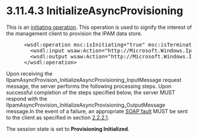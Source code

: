 <html dir="LTR" xmlns:mshelp="http://msdn.microsoft.com/mshelp" xmlns:ddue="http://ddue.schemas.microsoft.com/authoring/2003/5" xmlns:xlink="http://www.w3.org/1999/xlink" xmlns:tool="http://www.microsoft.com/tooltip">
 <body>
 <div id="header">
 <h1 class="heading">3.11.4.3 InitializeAsyncProvisioning</h1>
 </div>
 <div id="mainSection">
 <div id="mainBody">
 <div id="allHistory" class="saveHistory"></div>
 <div id="sectionSection0" class="section" name="collapseableSection">
 

<p>This is an <a href="21b4a631-8f28-420f-822f-c5f879d5046e.md#gt_6e4399bc-403f-4904-a7b6-e2750f9a3a74">initiating
operation</a>. This operation is used to signify the interest of the management
client to provision the IPAM data store. </p>

<dl>
<dd>
<div><pre> &lt;wsdl:operation msc:isInitiating=&quot;true&quot; msc:isTerminating=&quot;false&quot; name=&quot;InitializeAsyncProvisioning&quot;&gt;
   &lt;wsdl:input wsaw:Action=&quot;http://Microsoft.Windows.Ipam/IIpamAsyncProvision/InitializeAsyncProvisioning&quot; message=&quot;ipam:IIpamAsyncProvision_InitializeAsyncProvisioning_InputMessage&quot; /&gt;
   &lt;wsdl:output wsaw:Action=&quot;http://Microsoft.Windows.Ipam/IIpamAsyncProvision/InitializeAsyncProvisioningResponse&quot; message=&quot;ipam:IIpamAsyncProvision_InitializeAsyncProvisioning_OutputMessage&quot; /&gt;
 &lt;/wsdl:operation&gt;
</pre></div>
</dd></dl>

<p>Upon receiving the
IIpamAsyncProvision_InitializeAsyncProvisioning_InputMessage request message,
the server performs the following processing steps. Upon successful completion
of the steps specified below, the server MUST respond with the IIpamAsyncProvision_InitializeAsyncProvisioning_OutputMessage
message.In the event of a failure, an appropriate <a href="21b4a631-8f28-420f-822f-c5f879d5046e.md#gt_ec8728a8-1a75-426f-8767-aa1932c7c19f">SOAP fault</a> MUST be sent to
the client as specified in section <a href="a90ad88d-2468-4ac1-bbb9-8f921d15bbc8.md">2.2.2.1</a>.</p>

<p>The session state is set to <b>Provisioning Initialized</b>.</p>


 </div>
 </div>
 </div>
 </body>
</html>